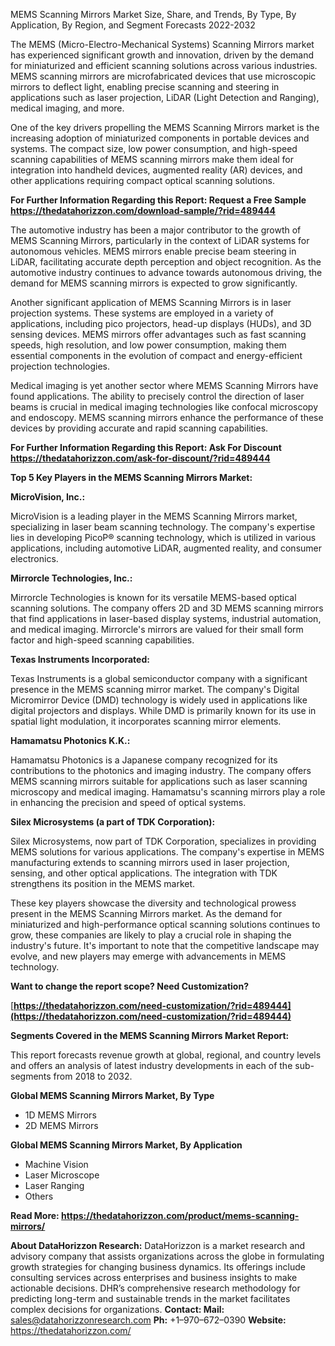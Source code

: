 ﻿MEMS Scanning Mirrors Market Size, Share, and Trends, By Type, By Application, By Region, and Segment Forecasts 2022-2032

The MEMS (Micro-Electro-Mechanical Systems) Scanning Mirrors market has experienced significant growth and innovation, driven by the demand for miniaturized and efficient scanning solutions across various industries. MEMS scanning mirrors are microfabricated devices that use microscopic mirrors to deflect light, enabling precise scanning and steering in applications such as laser projection, LiDAR (Light Detection and Ranging), medical imaging, and more.

One of the key drivers propelling the MEMS Scanning Mirrors market is the increasing adoption of miniaturized components in portable devices and systems. The compact size, low power consumption, and high-speed scanning capabilities of MEMS scanning mirrors make them ideal for integration into handheld devices, augmented reality (AR) devices, and other applications requiring compact optical scanning solutions.

**For Further Information Regarding this Report: Request a Free Sample <https://thedatahorizzon.com/download-sample/?rid=489444>** 

The automotive industry has been a major contributor to the growth of MEMS Scanning Mirrors, particularly in the context of LiDAR systems for autonomous vehicles. MEMS mirrors enable precise beam steering in LiDAR, facilitating accurate depth perception and object recognition. As the automotive industry continues to advance towards autonomous driving, the demand for MEMS scanning mirrors is expected to grow significantly.

Another significant application of MEMS Scanning Mirrors is in laser projection systems. These systems are employed in a variety of applications, including pico projectors, head-up displays (HUDs), and 3D sensing devices. MEMS mirrors offer advantages such as fast scanning speeds, high resolution, and low power consumption, making them essential components in the evolution of compact and energy-efficient projection technologies.

Medical imaging is yet another sector where MEMS Scanning Mirrors have found applications. The ability to precisely control the direction of laser beams is crucial in medical imaging technologies like confocal microscopy and endoscopy. MEMS scanning mirrors enhance the performance of these devices by providing accurate and rapid scanning capabilities.

**For Further Information Regarding this Report: Ask For Discount <https://thedatahorizzon.com/ask-for-discount/?rid=489444>** 

**Top 5 Key Players in the MEMS Scanning Mirrors Market:**

**MicroVision, Inc.:**

MicroVision is a leading player in the MEMS Scanning Mirrors market, specializing in laser beam scanning technology. The company's expertise lies in developing PicoP® scanning technology, which is utilized in various applications, including automotive LiDAR, augmented reality, and consumer electronics.

**Mirrorcle Technologies, Inc.:**

Mirrorcle Technologies is known for its versatile MEMS-based optical scanning solutions. The company offers 2D and 3D MEMS scanning mirrors that find applications in laser-based display systems, industrial automation, and medical imaging. Mirrorcle's mirrors are valued for their small form factor and high-speed scanning capabilities.

**Texas Instruments Incorporated:**

Texas Instruments is a global semiconductor company with a significant presence in the MEMS scanning mirror market. The company's Digital Micromirror Device (DMD) technology is widely used in applications like digital projectors and displays. While DMD is primarily known for its use in spatial light modulation, it incorporates scanning mirror elements.

**Hamamatsu Photonics K.K.:**

Hamamatsu Photonics is a Japanese company recognized for its contributions to the photonics and imaging industry. The company offers MEMS scanning mirrors suitable for applications such as laser scanning microscopy and medical imaging. Hamamatsu's scanning mirrors play a role in enhancing the precision and speed of optical systems.

**Silex Microsystems (a part of TDK Corporation):**

Silex Microsystems, now part of TDK Corporation, specializes in providing MEMS solutions for various applications. The company's expertise in MEMS manufacturing extends to scanning mirrors used in laser projection, sensing, and other optical applications. The integration with TDK strengthens its position in the MEMS market.

These key players showcase the diversity and technological prowess present in the MEMS Scanning Mirrors market. As the demand for miniaturized and high-performance optical scanning solutions continues to grow, these companies are likely to play a crucial role in shaping the industry's future. It's important to note that the competitive landscape may evolve, and new players may emerge with advancements in MEMS technology.

**Want to change the report scope? Need Customization?**

[**https://thedatahorizzon.com/need-customization/?rid=489444](https://thedatahorizzon.com/need-customization/?rid=489444)** 

**Segments Covered in the MEMS Scanning Mirrors Market Report:**

This report forecasts revenue growth at global, regional, and country levels and offers an analysis of latest industry developments in each of the sub-segments from 2018 to 2032.

**Global MEMS Scanning Mirrors Market, By Type**

- 1D MEMS Mirrors
- 2D MEMS Mirrors

**Global MEMS Scanning Mirrors Market, By Application**

- Machine Vision
- Laser Microscope
- Laser Ranging
- Others

**Read More: <https://thedatahorizzon.com/product/mems-scanning-mirrors/>** 

**About DataHorizzon Research:**DataHorizzon is a market research and advisory company that assists organizations across the globe in formulating growth strategies for changing business dynamics. Its offerings include consulting services across enterprises and business insights to make actionable decisions. DHR’s comprehensive research methodology for predicting long-term and sustainable trends in the market facilitates complex decisions for organizations.**Contact:Mail:** <sales@datahorizzonresearch.com> **Ph:** +1–970–672–0390**Website:** <https://thedatahorizzon.com/> 
